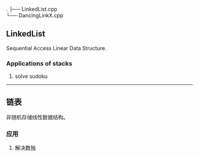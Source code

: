 .
├── LinkedList.cpp <br>
└── DancingLinkX.cpp<br>

## LinkedList
Sequential Access Linear Data Structure.

### Applications of stacks
1. solve sudoku

-------


## 链表
非随机存储线性数据结构。

### 应用
1. 解决数独
